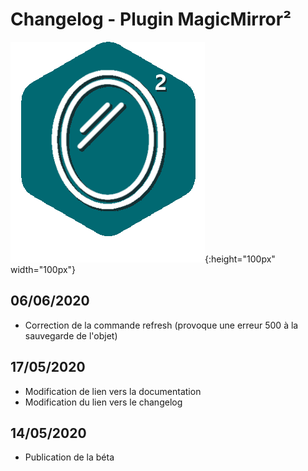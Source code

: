 # Changelog - Plugin MagicMirror²

![Icon](magicmirror2_icon.png){:height="100px" width="100px"}

## 06/06/2020

- Correction de la commande refresh (provoque une erreur 500 à la sauvegarde de l'objet)

## 17/05/2020

- Modification de lien vers la documentation
- Modification du lien vers le changelog

## 14/05/2020

- Publication de la béta